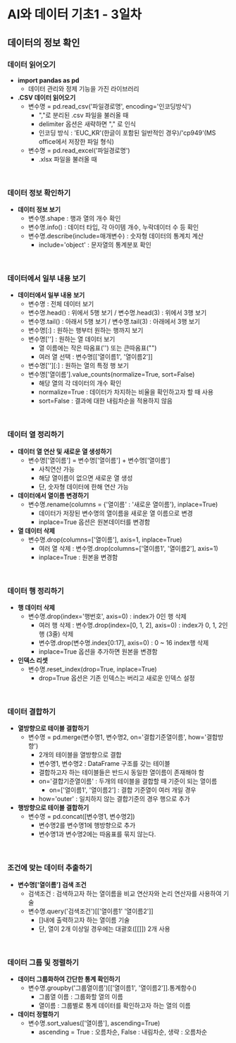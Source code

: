 # AI와 데이터 기초1 - 3일차

## 데이터의 정보 확인

### 데이터 읽어오기

- **import pandas as pd**
    - 데이터 관리와 정제 기능을 가진 라이브러리
- **.CSV 데이터 읽어오기**
    - 변수명 = pd.read_csv('파일경로명', encoding='인코딩방식')
        - ","로 분리된 .csv 파일을 불러올 때
        - delimiter 옵션은 새략하면 "," 로 인식
        - 인코딩 방식 : 'EUC_KR'(한글이 포함된 일반적인 경우)/'cp949'(MS office에서 저장한 파일 형식)
    - 변수명 = pd.read_excel('파일경로명')
        - .xlsx 파일을 불러올 때

<br/>

### 데이터 정보 확인하기

- **데이터 정보 보기**
    - 변수명.shape : 행과 열의 개수 확인
    - 변수명.info() : 데이터 타입, 각 아이템 개수, 누락데이터 수 등 확인
    - 변수명.describe(include=매개변수) : 숫자형 데이터의 통계치 계산
        - include='object' : 문자열의 통계분포 확인
       
<br/>

### 데이터에서 일부 내용 보기

- **데이터에서 일부 내용 보기**
    - 변수명 : 전체 데이터 보기
    - 변수명.head() : 위에서 5행 보기 / 변수명.head(3) : 위에서 3행 보기
    - 변수명.tail() : 아래서 5행 보기 / 변수명.tail(3) : 아래에서 3행 보기
    - 변수명[:] : 원하는 행부터 원하는 행까지 보기
    - 변수명[''] : 원하는 열 데이터 보기
        - 열 이름에는 작은 따옴표('') 또는 큰따옴표("")
        - 여러 열 선택 : 변수명[['열이름1', '열이름2']]
    - 변수명[''][:] : 원하는 열의 특정 행 보기
    - 변수명['열이름'].value_counts(normalize=True, sort=False)
        - 해당 열의 각 데이터의 개수 확인
        - normalize=True : 데이터가 차지하는 비율을 확인하고자 할 때 사용
        - sort=False : 결과에 대한 내림차순을 적용하지 않음

<br/>

### 데이터 열 정리하기

- **데이터 열 연산 및 새로운 열 생성하기**
    - 변수명['열이름'] = 변수명['열이름'] + 변수명['열이름']
        - 사칙연산 가능
        - 해당 열이름이 없으면 새로운 열 생성
        - 단, 숫자형 데이터에 한해 연산 가능
- **데이터에서 열이름 변경하기**
    - 변수명.rename(columns = {'열이름' : '새로운 열이름'}, inplace=True)
        - 데이터가 저장된 변수명의 열이름을 새로운 열 이름으로 변경
        - inplace=True 옵션은 원본데이터를 변경함
- **열 데이터 삭제**
    - 변수명.drop(columns=['열이름'], axis=1, inplace=True)
        - 여러 열 삭제 : 변수명.drop(columns=['열이름1', '열이름2'], axis=1)
        - inplace=True : 원본을 변경함

<br/>

### 데이터 행 정리하기

- **행 데이터 삭제**
    - 변수명.drop(index='행번호', axis=0) : index가 0인 행 삭제
        - 여러 행 삭제 : 변수명.drop(index=[0, 1, 2], axis=0) : index가 0, 1, 2인 행 (3줄) 삭제
        - 변수명.drop(변수명.index[0:17], axis=0) : 0 ~ 16 index행 삭제
        - inplace=True 옵션을 추가하면 원본을 변경함
- **인덱스 리셋**
    - 변수명.reset_index(drop=True, inplace=True)
        - drop=True 옵션은 기존 인덱스는 버리고 새로운 인덱스 설정

<br/>

### 데이터 결합하기

- **열방향으로 테이블 결합하기**
    - 변수명 = pd.merge(변수명1, 변수명2, on='결합기준열이름', how='결합방향')
        - 2개의 테이블을 열방향으로 결합
        - 변수명1, 변수명2 : DataFrame 구조를 갖는 테이블
        - 결합하고자 하는 테이블들은 반드시 동일한 열이름이 존재해야 함
        - on='결합기준열이름' : 두개의 테이블을 결합할 때 기준이 되는 열이름
            - on=['열이름1', '열이름2'] : 결합 기준열이 여러 개일 경우
        - how='outer' : 일치하지 않는 결합기준의 경우 행으로 추가
- **행방향으로 테이블 결합하기**
    - 변수명 = pd.concat([변수명1, 변수명2])
        - 변수명2를 변수명1에 행방향으로 추가
        - 변수명1과 변수명2에는 따옴표를 묶지 않는다.

<br/>

### 조건에 맞는 데이터 추출하기

- **변수명['열이름'] 검색 조건**
    - 검색조건 : 검색하고자 하는 열이름을 비교 연산자와 논리 연산자를 사용하여 기술
    - 변수명.query('검색조건')[['열이름1' '열이름2']]
        - []내에 출력하고자 하는 열이름 기술
        - 단, 열이 2개 이상일 경우에는 대괄호([[]]) 2개 사용

<br/>

### 데이터 그룹 및 정렬하기

- **데이터 그룹화하여 간단한 통계 확인하기**
    - 변수명.groupby('그룹열이름')[['열이름1', '열이름2']].통계함수()
        - 그룹열 이름 : 그룹화할 열의 이름
        - 열이름 : 그룹별로 통계 데이터를 확인하고자 하는 열의 이름
- **데이터 정렬하기**
    - 변수명.sort_values(['열이름'], ascending=True)
        - ascending = True : 오름차순, False : 내림차순, 생략 : 오름차순 